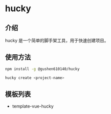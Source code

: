 # hucky

## 介绍

hucky 是一个简单的脚手架工具，用于快速创建项目。

## 使用方法

```bash
npm install -g @gushen610140/hucky
```

```bash
hucky create <project-name>
```

## 模板列表

- template-vue-hucky
